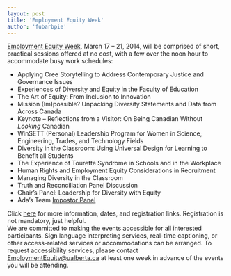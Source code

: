 ```yaml
---
layout: post
title: 'Employment Equity Week'
author: 'fubarbpie'
---
```


[Employment Equity Week](http://www.hrs.ualberta.ca/EquityWeek), March 17 –
21, 2014, will be comprised of short, practical sessions offered at no cost,
with a few over the noon hour to accommodate busy work schedules:

  * Applying Cree Storytelling to Address Contemporary Justice and Governance Issues 
  * Experiences of Diversity and Equity in the Faculty of Education
  * The Art of Equity: From Inclusion to Innovation
  * Mission (Im)possible? Unpacking Diversity Statements and Data from Across Canada
  * Keynote – Reflections from a Visitor: On Being Canadian Without _Looking_ Canadian
  * WinSETT (Personal) Leadership Program for Women in Science, Engineering, Trades, and Technology Fields
  * Diversity in the Classroom: Using Universal Design for Learning to Benefit all Students
  * The Experience of Tourette Syndrome in Schools and in the Workplace
  * Human Rights and Employment Equity Considerations in Recruitment
  * Managing Diversity in the Classroom
  * Truth and Reconciliation Panel Discussion
  * Chair’s Panel: Leadership for Diversity with Equity
  * Ada’s Team [Impostor Panel](https://adasteam.wordpress.com/2014/02/20/impostor-panel-march-21/ "Impostor Panel March 21 – Register Here!")

Click [here](http://www.hrs.ualberta.ca/EquityWeek) for more information,
dates, and registration links. Registration is not mandatory, just helpful.  
We are committed to making the events accessible for all interested
participants. Sign language interpreting services, real-time captioning, or
other access-related services or accommodations can be arranged. To request
accessibility services, please contact
[EmploymentEquity@ualberta.ca](mailto:EmploymentEquity@ualberta.ca) at least
one week in advance of the events you will be attending.


